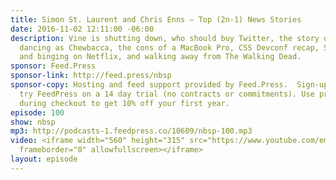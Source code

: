 ```yaml
---
title: Simon St. Laurent and Chris Enns — Top (2n-1) News Stories
date: 2016-11-02 12:11:00 -06:00
description: Vine is shutting down, who should buy Twitter, the story of Christopher
  dancing as Chewbacca, the cons of a MacBook Pro, CSS Devconf recap, Stranger Things
  and binging on Netflix, and walking away from The Walking Dead.
sponsor: Feed.Press
sponsor-link: http://feed.press/nbsp
sponsor-copy: Hosting and feed support provided by Feed.Press.  Sign-up today and
  try FeedPress on a 14 day trial (no contracts or commitments). Use promo code *nbsp*
  during checkout to get 10% off your first year.
episode: 100
show: nbsp
mp3: http://podcasts-1.feedpress.co/10609/nbsp-100.mp3
video: <iframe width="560" height="315" src="https://www.youtube.com/embed/lqJPVKQ5dpk"
  frameborder="0" allowfullscreen></iframe>
layout: episode
---
```



